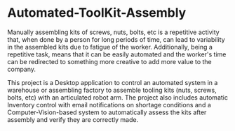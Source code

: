 # Automated-ToolKit-Assembly
Manually assembling kits of screws, nuts, bolts, etc is a repetitive activity that, when done by a person for long periods of time, can lead to variability in the assembled kits due to fatigue of the worker. Additionally, being a repetitive task, means that it can be easily automated and the worker's time can be redirected to something more creative to add more value to the company.

This project is a Desktop application to control an automated system in a warehouse or assembling factory to assemble tooling kits (nuts, screws, bolts, etc) with an articulated robot arm. The project also includes automatic Inventory control with email notifications on shortage conditions and a Computer-Vision-based system to automatically assess the kits after assembly and verify they are correctly made.



